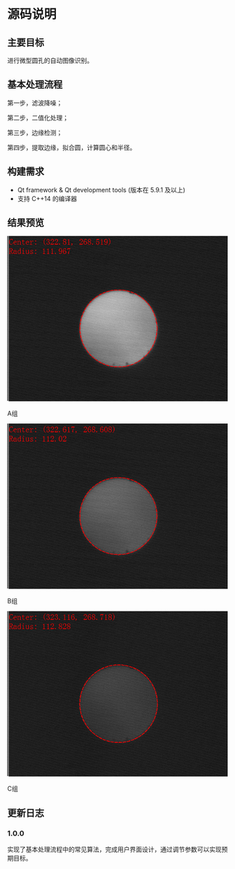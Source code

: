 # 源码说明

## 主要目标

进行微型圆孔的自动图像识别。

## 基本处理流程

第一步，滤波降噪；

第二步，二值化处理；

第三步，边缘检测；

第四步，提取边缘，拟合圆，计算圆心和半径。

## 构建需求

* Qt framework & Qt development tools (版本在 5.9.1 及以上)
* 支持 C++14 的编译器

## 结果预览

![A.out](/cpp-qt/results/A.out.png)

A组

![B.out](/cpp-qt/results/B.out.png)

B组

![C.out](/cpp-qt/results/C.out.png)

C组

## 更新日志

### 1.0.0

实现了基本处理流程中的常见算法，完成用户界面设计，通过调节参数可以实现预期目标。
